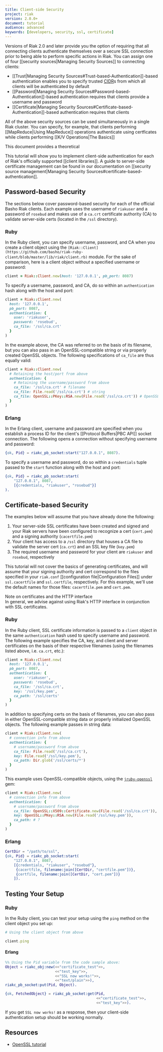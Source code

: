 ```yaml
---
title: Client-side Security
project: riak
version: 2.0.0+
document: tutorial
audience: advanced
keywords: [developers, security, ssl, certificate]
---
```


Versions of Riak 2.0 and later provide you the option of requiring that
all connecting clients authenticate themselves over a secure SSL
connection prior to being able to perform specific actions in Riak. You
can assign one of four [[security sources|Managing Security Sources]] to
connecting clients:

* [[Trust|Managing Security Sources#Trust-based-Authentication]]-based
  authentication enables you to specify trusted
  [CIDR](http://en.wikipedia.org/wiki/Classless_Inter-Domain_Routing)s
  from which all clients will be authenticated by default
* [[Password|Managing Security
  Sources#Password-based-Authentication]]-based authentication requires
  that clients provide a username and password
* [[Certificate|Managing Security
    Sources#Certificate-based-Authentication]]-based authentication
  requires that clients

All of the above security sources can be used simultaneously in a single
Riak cluster. You can specify, for example, that clients performing
[[MapReduce|Using MapReduce]] operations authenticate using certficates
while clients performing [[K/V Operations|The Basics]]

This document provides a theoretical

This tutorial will show you to implement client-side authentication for
each of Riak's officially supported [[client libraries]]. A guide to
server-side certificate management can be found in our documentation on
[[security source management|Managing Security Sources#certificate-based-authentication]].

## Password-based Security

The sections below cover password-based security for each of the
official Basho Riak clients. Each example uses the username of
`riakuser` and a password of `rosebud` and makes use of a `ca.crt`
certificate authority (CA) to validate server-side certs (located in the
`/ssl` directory).

### Ruby

In the Ruby client, you can specify username, password, and CA when you
create a client object using the `[Riak::Client](https://github.com/basho/riak-ruby-client/blob/master/lib/riak/client.rb)`
module. For the sake of comparison, here is a client object _without_ a
specified username or password:

```ruby
client = Riak::Client.new(host: '127.0.0.1', pb_port: 8087)
```

To specify a username, password, and CA, do so within an
`authentication` hash along with the host and port:

```ruby
client = Riak::Client.new(
  host: '127.0.0.1',
  pb_port: 8087,
  authentication: {
  	user: 'riakuser',
  	password: 'rosebud',
    ca_file: '/ssl/ca.crt'
  }
)
```

In the example above, the CA was referred to on the basis of its
filename, but you can also pass in an OpenSSL-compatible string or via
properly created OpenSSL objects. The following specifications of
`ca_file` are thus equally valid:

```ruby
client = Riak::Client.new(
  # Retaining the host/port from above
  authentication: {
    # Retaining the username/password from above
    ca_file: '/ssl/ca.crt' # filename
    ca_file: File.read('/ssl/ca.crt') # string
    ca_file: OpenSSL::PKey::RSA.new(File.read('/ssl/ca.crt')) # OpenSSL object
  }
)
```

### Erlang

In the Erlang client, username and password are specified when you
establish a process ID for the client's [[Protocol Buffers|PBC API]]
socket connection. The following opens a connection without specifying
username and password:

```erlang
{ok, Pid} = riakc_pb_socket:start("127.0.0.1", 8087).
```

To specify a username and password, do so within a `credentials` tuple
passed to the `start` function along with the host and port:

```erlang
{ok, Pid} = riakc_pb_socket:start(
    "127.0.0.1", 8087,
    [{credentials, "riakuser", "rosebud"}]
).
```

## Certificate-based Security

The examples below will assume that you have already done the following:

1. Your server-side SSL certificates have been created and signed and your Riak servers have been configured to recognize a cert (`cert.pem`) and a signing authority (`cacertfile.pem`)
2. Your client has access to a `/ssl` directory that houses a CA file to validate the server cert (`ca.crt`) and an SSL key file (`key.pem`)
3. The required username and password for your client are `riakuser` and `rosebud`, respectively

This tutorial will not cover the basics of generating certificates, and
will assume that your signing authority and cert correspond to the files
specified in your `riak.conf` [[configuration file|Configuration Files]]
under `ssl.cacertfile` and `ssl.certfile`, respectively. For this
example, we'll use the default names for those files: `cacertfile.pem`
and `cert.pem`.

<div class="note">
<div class="title">Note on certificates and the HTTP interface</div>
In general, we advise against using Riak's HTTP interface in
conjunction with SSL certificates.
</div>

### Ruby

In the Ruby client, SSL certificate information is passed to a `client`
object in the same `authentication` hash used to specify username and
password. The following example specifies the CA, key, and client and
server certificates on the basis of their respective filenames (using
the filenames listed above, i.e. `ca.crt`, etc.):

```ruby
client = Riak::Client.new(
  host: '127.0.0.1',
  pb_port: 8087,
  authentication: {
    user: 'riakuser',
    password: 'rosebud',
    ca_file: '/ssl/ca.crt',
    key: '/ssl/key.pem',
    ca_path: '/ssl/certs'
  }
)
```

In addition to specifying certs on the basis of filenames, you can also
pass in either OpenSSL-compatible string data or properly initialized
OpenSSL objects. The following example passes in string data:

```ruby
client = Riak::Client.new(
  # connection info from above
  authentication: {
    # username/password from abvoe
    ca_file: File.read('/ssl/ca.crt'),
    key: File.read('/ssl/key.pem'),
    ca_path: Dir.glob('/ssl/certs/*')
  }
)
```

This example uses OpenSSL-compatible objects, using the
[`jruby-openssl`](https://rubygems.org/gems/jruby-openssl) gem:

```ruby
client = Riak::Client.new(
  # connection info from above
  authentication: {
    # username/password from abvoe
    ca_file: OpenSSL::X509::Certificate.new(File.read('/ssl/ca.crt')),
    key: OpenSSL::PKey::RSA.new(File.read('/ssl/key.pem')),
    ca_path: # ?
  }
)
```

### Erlang

```erlang
CertDir = "/path/to/ssl",
{ok, Pid} = riakc_pb_socket:start(
    "127.0.0.1", 8087,
    [{credentials, "riakuser", "rosebud"},
     {cacertfile, filename:join([CertDir, "certfile.pem"])},
     {certfile, filename:join([CertDir, "cert.pem"])}
    ]).
```

## Testing Your Setup

### Ruby

In the Ruby client, you can test your setup using the `ping` method on
the client object you set up:

```ruby
# Using the client object from above

client.ping
```

#### Erlang

```erlang
%% Using the Pid variable from the code sample above:
Object = riakc_obj:new(<<"certificate_test">>,
                       <<"test_key">>,
                       <<"SSL now works!">>,
                       <<"text/plain">>),
riakc_pb_socket:put(Pid, Object).

{ok, FetchedObject} = riakc_pb_socket:get(Pid,
                                          <<"certificate_test">>,
                                          <<"test_key">>).
```

If you get `SSL now works!` as a response, then your client-side authentication setup should be working normally.

## Resources

* [OpenSSL tutorial](http://www.madboa.com/geek/openssl/)
